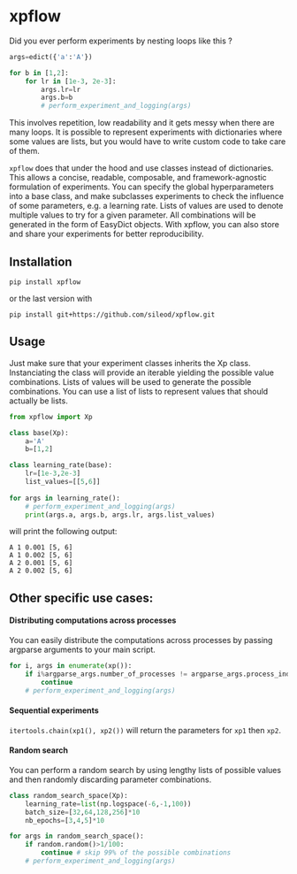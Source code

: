 # xpflow

Did you ever perform experiments by nesting loops like this ? 
```python
args=edict({'a':'A'})

for b in [1,2]:
    for lr in [1e-3, 2e-3]:
        args.lr=lr
        args.b=b
        # perform_experiment_and_logging(args)
```
This involves repetition, low readability and it gets messy when there are many loops. It is possible to represent experiments with dictionaries where some values are lists, but you would have to write custom code to take care of them.

`xpflow` does that under the hood and use classes instead of dictionaries. This allows a concise, readable, composable, and framework-agnostic formulation of experiments. You can specify the global hyperparameters into a base class, and make subclasses experiments to check the influence of some parameters, e.g. a learning rate. Lists of values are used to denote multiple values to try for a given parameter. All combinations will be generated in the form of EasyDict objects. 
With xpflow, you can also store and share your experiments for better reproducibility.

## Installation
```
pip install xpflow
```
or the last version with
```
pip install git+https://github.com/sileod/xpflow.git 
```

## Usage
Just make sure that your experiment classes inherits the Xp class. Instanciating the class will provide an iterable yielding the possible value combinations.
Lists of values will be used to generate the possible combinations. You can use a list of lists to represent values that should actually be lists.

```python
from xpflow import Xp

class base(Xp):
    a='A'
    b=[1,2]

class learning_rate(base):
    lr=[1e-3,2e-3]
    list_values=[[5,6]]
    
for args in learning_rate():
    # perform_experiment_and_logging(args)
    print(args.a, args.b, args.lr, args.list_values)
```
will print the following output:
```
A 1 0.001 [5, 6]
A 1 0.002 [5, 6]
A 2 0.001 [5, 6]
A 2 0.002 [5, 6]
```

##  Other specific use cases:

#### Distributing computations across processes
You can easily distribute the computations across processes by passing argparse arguments to your main script.

```python
for i, args in enumerate(xp()):
    if i%argparse_args.number_of_processes != argparse_args.process_index:
        continue
    # perform_experiment_and_logging(args)
```

#### Sequential experiments
`itertools.chain(xp1(), xp2())` will return the parameters for `xp1` then `xp2`. 

#### Random search

You can perform a random search by using lengthy lists of possible values and then randomly discarding parameter combinations.

```python
class random_search_space(Xp):
    learning_rate=list(np.logspace(-6,-1,100))
    batch_size=[32,64,128,256]*10
    nb_epochs=[3,4,5]*10

for args in random_search_space():
    if random.random()>1/100: 
        continue # skip 99% of the possible combinations
    # perform_experiment_and_logging(args)
```
